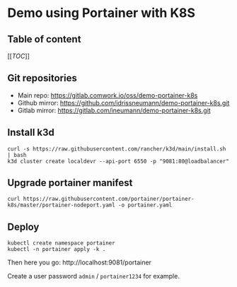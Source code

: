 # Demo using Portainer with K8S

## Table of content

[[_TOC_]]

## Git repositories

* Main repo: https://gitlab.comwork.io/oss/demo-portainer-k8s
* Github mirror: https://github.com/idrissneumann/demo-portainer-k8s.git
* Gitlab mirror: https://gitlab.com/ineumann/demo-portainer-k8s.git

## Install k3d

```shell
curl -s https://raw.githubusercontent.com/rancher/k3d/main/install.sh | bash
k3d cluster create localdevr --api-port 6550 -p "9081:80@loadbalancer"
```

## Upgrade portainer manifest

```shell
curl https://raw.githubusercontent.com/portainer/portainer-k8s/master/portainer-nodeport.yaml -o portainer.yaml
```

## Deploy

```shell
kubectl create namespace portainer
kubectl -n portainer apply -k .
```

Then here you go: http://localhost:9081/portainer

Create a user password `admin` / `portainer1234` for example.

